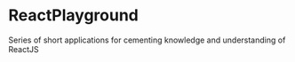 # ReactPlayground
Series of short applications for cementing knowledge and understanding of ReactJS
